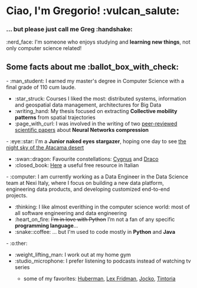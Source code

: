 <h1>Ciao, I'm Gregorio! :vulcan_salute: </h1>
<h3>... but please just call me Greg :handshake:</h3>

<p>:nerd_face: I'm someone who enjoys studying and <b>learning new things</b>, not only computer science related!</p>

<h2>Some facts about me :ballot_box_with_check:</h2>
- :man_student: I earned my master's degree in Computer Science with a final grade of 110 cum laude.
    <ul>
        <li>:star_struck: Courses I liked the most: distributed systems, information and geospatial data management, architectures for Big Data</li>
        <li>:writing_hand: My thesis focused on extracting <b>Collective mobility patterns</b> from spatial trajectories</li>
        <li>:page_with_curl: I was involved in the writing of two <a href="https://scholar.google.com/citations?hl=en&user=q7-hjoYAAAAJ">peer-reviewed scientific papers</a> about <b>Neural Networks compression</b></li>
    </ul>
- :eye::star: I'm a <b>Junior naked eyes stargazer</b>, hoping one day to see <a href="https://www.youtube.com/watch?v=JGc_2eAy8-g&ab_channel=DanieleGasparri">the night sky of the Atacama desert</a>
    <ul> 
        <li>:swan::dragon: Favourite constellations: <a href="https://en.wikipedia.org/wiki/Cygnus_(constellation)">Cygnus</a> and <a href="https://en.wikipedia.org/wiki/Draco_(constellation)">Draco</a></li>
        <li>:closed_book: <a href="https://it.m.wikibooks.org/wiki/Osservare_il_cielo">Here</a> a useful free resource in Italian</li>
    </ul>
</ul>
- :computer: I am currently working as a Data Engineer in the Data Science team at Nexi Italy, where I focus on building a new data platform, engineering data products, and developing customized end-to-end projects.
    <ul>
        <li>:thinking: I like almost everithing in the computer science world: most of all software engineering and data engineering</li>
        <li>:heart_on_fire: <s>I'm in love with Python</s> I’m not a fan of any specific<b> programming language</b>...</li>
    <li>:snake::coffee: ... but I'm used to code mostly in <b>Python</b> and <b>Java</b></li>
    </ul>
- :o:ther:
    <ul>
    <li>:weight_lifting_man: I work out at my home gym</li>
    <li>:studio_microphone: I prefer listening to podcasts instead of watching tv series</li>
    <ul><li>some of my favorites: <a href="https://www.youtube.com/@hubermanlab">Huberman</a>, <a href="https://www.youtube.com/@lexfridman">Lex Fridman</a>, <a href="https://www.youtube.com/@JockoPodcastOfficial">Jocko</a>, <a href="[https://www.youtube.com/@cachemirepodcast](https://www.youtube.com/@tintoriapodcast)">Tintoria</a></li></ul>
    </ul> 
<!---
gregcs/gregcs is a ✨ special ✨ repository because its `README.md` (this file) appears on your GitHub profile.
You can click the Preview link to take a look at your changes.
--->
